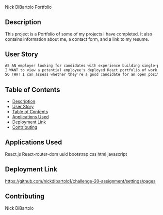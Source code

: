 Nick DiBartolo Portfolio

## Description
This project is a Portfolio of some of my projects I have completed. It also contains information about me, a contact form, and a link to my resume.
## User Story

```md
AS AN employer looking for candidates with experience building single-page applications
I WANT to view a potential employee's deployed React portfolio of work samples
SO THAT I can assess whether they're a good candidate for an open position
```

## Table of Contents
  - [Description](#description)
  - [User Story](#user-story)
  - [Table of Contents](#table-of-contents)
  - [Applications Used](#applications-used)
  - [Deployment Link](#Deployment-Link)
  - [Contributing](#contributing)
## Applications Used
React.js
React-router-dom
uuid
bootstrap
css
html
javascript
## Deployment Link
https://github.com/nickdibartolo1/challenge-20-assignment/settings/pages
## Contributing
Nick DiBartolo
